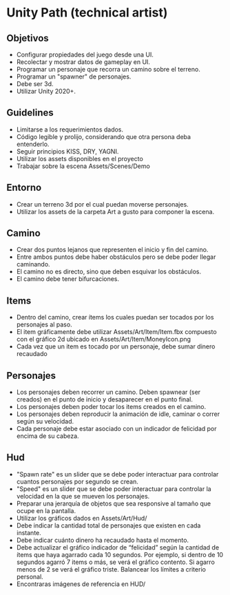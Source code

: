 # Unity Path (technical artist)

## Objetivos

- Configurar propiedades del juego desde una UI.
- Recolectar y mostrar datos de gameplay en UI.
- Programar un personaje que recorra un camino sobre el terreno.
- Programar un "spawner" de personajes.
- Debe ser 3d.
- Utilizar Unity 2020+.

## Guidelines

- Limitarse a los requerimientos dados.
- Código legible y prolijo, considerando que otra persona deba entenderlo.
- Seguir principios KISS, DRY, YAGNI.
- Utilizar los assets disponibles en el proyecto
- Trabajar sobre la escena Assets/Scenes/Demo

## Entorno

- Crear un terreno 3d por el cual puedan moverse personajes.
- Utilizar los assets de la carpeta Art a gusto para componer la escena.

## Camino
- Crear dos puntos lejanos que representen el inicio y fin del camino.
- Entre ambos puntos debe haber obstáculos pero se debe poder llegar caminando.
- El camino no es directo, sino que deben esquivar los obstáculos.
- El camino debe tener bifurcaciones.

## Items

- Dentro del camino, crear ítems los cuales puedan ser tocados por los personajes al paso.
- El item gráficamente debe utilizar Assets/Art/Item/Item.fbx compuesto con el gráfico 2d ubicado en Assets/Art/Item/MoneyIcon.png
- Cada vez que un item es tocado por un personaje, debe sumar dinero recaudado

## Personajes

- Los personajes deben recorrer un camino. Deben spawnear (ser creados) en el punto de inicio y desaparecer en el punto final.
- Los personajes deben poder tocar los items creados en el camino.
- Los personajes deben reproducir la animación de idle, caminar o correr según su velocidad.
- Cada personaje debe estar asociado con un indicador de felicidad por encima de su cabeza. 

## Hud

- "Spawn rate" es un slider que se debe poder interactuar para controlar cuantos personajes por segundo se crean.
- "Speed" es un slider que se debe poder interactuar para controlar la velocidad en la que se mueven los personajes.
- Preparar una jerarquía de objetos que sea responsive al tamaño que ocupe en la pantalla.
- Utilizar los gráficos dados en Assets/Art/Hud/
- Debe indicar la cantidad total de personajes que existen en cada instante.
- Debe indicar cuánto dinero ha recaudado hasta el momento.
- Debe actualizar el gráfico indicador de “felicidad” según la cantidad de ítems que haya agarrado cada 10 segundos. Por ejemplo, si dentro de 10 segundos agarró 7 items o más, se verá el gráfico contento. Si agarro menos de 2 se verá el gráfico triste. Balancear los límites a criterio personal.
- Encontraras imágenes de referencia en HUD/
